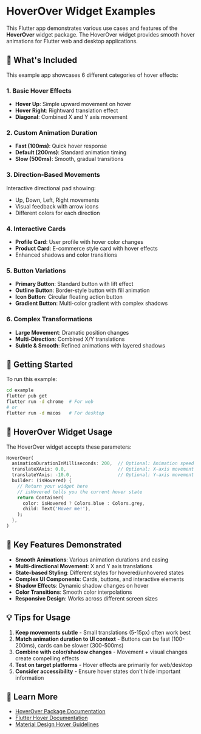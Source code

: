 # HoverOver Widget Examples

This Flutter app demonstrates various use cases and features of the **HoverOver** widget package. The HoverOver widget provides smooth hover animations for Flutter web and desktop applications.

## 🎯 What's Included

This example app showcases 6 different categories of hover effects:

### 1. Basic Hover Effects
- **Hover Up**: Simple upward movement on hover
- **Hover Right**: Rightward translation effect  
- **Diagonal**: Combined X and Y axis movement

### 2. Custom Animation Duration
- **Fast (100ms)**: Quick hover response
- **Default (200ms)**: Standard animation timing
- **Slow (500ms)**: Smooth, gradual transitions

### 3. Direction-Based Movements
Interactive directional pad showing:
- Up, Down, Left, Right movements
- Visual feedback with arrow icons
- Different colors for each direction

### 4. Interactive Cards
- **Profile Card**: User profile with hover color changes
- **Product Card**: E-commerce style card with hover effects
- Enhanced shadows and color transitions

### 5. Button Variations
- **Primary Button**: Standard button with lift effect
- **Outline Button**: Border-style button with fill animation
- **Icon Button**: Circular floating action button
- **Gradient Button**: Multi-color gradient with complex shadows

### 6. Complex Transformations
- **Large Movement**: Dramatic position changes
- **Multi-Direction**: Combined X/Y translations
- **Subtle & Smooth**: Refined animations with layered shadows

## 🚀 Getting Started

To run this example:

```bash
cd example
flutter pub get
flutter run -d chrome  # For web
# or
flutter run -d macos   # For desktop
```

## 📱 HoverOver Widget Usage

The HoverOver widget accepts these parameters:

```dart
HoverOver(
  animationDurationInMilliseconds: 200,  // Optional: Animation speed
  translateXAxis: 0.0,                   // Optional: X-axis movement
  translateYAxis: -10.0,                 // Optional: Y-axis movement
  builder: (isHovered) {
    // Return your widget here
    // isHovered tells you the current hover state
    return Container(
      color: isHovered ? Colors.blue : Colors.grey,
      child: Text('Hover me!'),
    );
  },
)
```

## 🎨 Key Features Demonstrated

- **Smooth Animations**: Various animation durations and easing
- **Multi-directional Movement**: X and Y axis translations
- **State-based Styling**: Different styles for hovered/unhovered states
- **Complex UI Components**: Cards, buttons, and interactive elements
- **Shadow Effects**: Dynamic shadow changes on hover
- **Color Transitions**: Smooth color interpolations
- **Responsive Design**: Works across different screen sizes

## 💡 Tips for Usage

1. **Keep movements subtle** - Small translations (5-15px) often work best
2. **Match animation duration to UI context** - Buttons can be fast (100-200ms), cards can be slower (300-500ms)
3. **Combine with color/shadow changes** - Movement + visual changes create compelling effects
4. **Test on target platforms** - Hover effects are primarily for web/desktop
5. **Consider accessibility** - Ensure hover states don't hide important information

## 🔗 Learn More

- [HoverOver Package Documentation](../README.md)
- [Flutter Hover Documentation](https://docs.flutter.dev/development/ui/advanced/gestures#mouse-events)
- [Material Design Hover Guidelines](https://material.io/design/interaction/states.html#hover)
